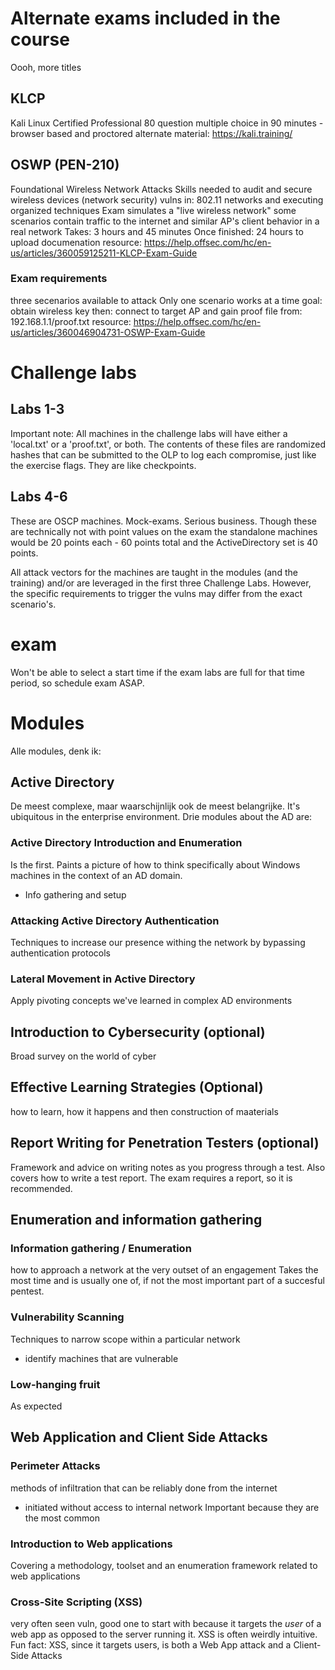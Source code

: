 # Alternate exams included in the course
Oooh, more titles
## KLCP
Kali Linux Certified Professional 
80 question multiple choice in 
90 minutes - 
browser based and proctored
alternate material: https://kali.training/
## OSWP (PEN-210) 
Foundational Wireless Network Attacks
Skills needed to audit and secure wireless devices (network security)
vulns in: 802.11 networks and executing organized techniques
Exam simulates a "live wireless network" some scenarios contain traffic to the internet and similar AP's client behavior in a real network
Takes: 3 hours and 45 minutes
Once finished: 24 hours to upload documenation
resource: https://help.offsec.com/hc/en-us/articles/360059125211-KLCP-Exam-Guide
### Exam requirements
three secenarios available to attack
Only one scenario works at a time 
goal: obtain wireless key
then: connect to target AP and gain proof file from: 192.168.1.1/proof.txt
resource: https://help.offsec.com/hc/en-us/articles/360046904731-OSWP-Exam-Guide

# Challenge labs
## Labs 1-3
Important note: 
  All machines in the challenge labs will have either a 'local.txt' or a 'proof.txt', or both.
The contents of these files are randomized hashes that can be submitted to the OLP to log each compromise, just like the exercise flags. They are like checkpoints.
## Labs 4-6 
These are OSCP machines. Mock-exams. Serious business.
Though these are technically not with point values on the exam the standalone machines would be 20 points each - 60 points total and the ActiveDirectory set is 40 points.

All attack vectors for the machines are taught in the modules (and the training) and/or are leveraged in the first three Challenge Labs. However, the specific requirements to trigger the vulns may differ from the exact scenario's.

# exam
Won't be able to select a start time if the exam labs are full for that time period, so schedule exam ASAP.

# Modules

Alle modules, denk ik:

## Active Directory
De meest complexe, maar waarschijnlijk ook de meest belangrijke. It's ubiquitous in the enterprise environment.
Drie modules about the AD are:
### Active Directory Introduction and Enumeration
Is the first.
Paints a picture of how to think specifically about Windows machines in the context of an AD domain.
- Info gathering and setup
### Attacking Active Directory Authentication
Techniques to increase our presence withing the network by bypassing authentication protocols
### Lateral Movement in Active Directory
Apply pivoting concepts we've learned in complex AD environments

## Introduction to Cybersecurity (optional)
Broad survey on the world of cyber

## Effective Learning Strategies (Optional)
how to learn, how it happens and then construction of maaterials

## Report Writing for Penetration Testers (optional)
Framework and advice on writing notes as you progress through a test.  Also covers how to write a test report. The exam requires a report, so it is recommended.

## Enumeration and information gathering

### Information gathering / Enumeration
how to approach a network at the very outset of an engagement
Takes the most time and is usually one of, if not the most important part of a succesful pentest.

### Vulnerability Scanning
Techniques to narrow scope within a particular network 
- identify machines that are vulnerable

### Low-hanging fruit
As expected

## Web Application and Client Side Attacks

### Perimeter Attacks
methods of infiltration that can be reliably done from the internet
- initiated without access to internal network
Important because they are the most common

### Introduction to Web applications
Covering a methodology, toolset and an enumeration framework related to web applications

### Cross-Site Scripting (XSS)
very often seen vuln, good one to start with because it targets the _user_ of a web app as opposed to the server running it.
XSS is often weirdly intuitive.
Fun fact: XSS, since it targets users, is both a Web App attack and a Client-Side Attacks









